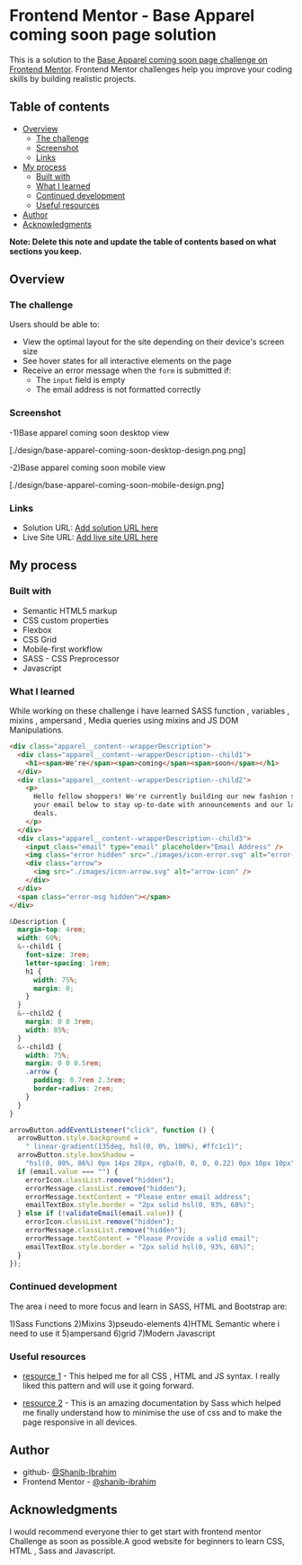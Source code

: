 # Frontend Mentor - Base Apparel coming soon page solution

This is a solution to the [Base Apparel coming soon page challenge on Frontend Mentor](https://www.frontendmentor.io/challenges/base-apparel-coming-soon-page-5d46b47f8db8a7063f9331a0). Frontend Mentor challenges help you improve your coding skills by building realistic projects.

## Table of contents

- [Overview](#overview)
  - [The challenge](#the-challenge)
  - [Screenshot](#screenshot)
  - [Links](#links)
- [My process](#my-process)
  - [Built with](#built-with)
  - [What I learned](#what-i-learned)
  - [Continued development](#continued-development)
  - [Useful resources](#useful-resources)
- [Author](#author)
- [Acknowledgments](#acknowledgments)

**Note: Delete this note and update the table of contents based on what sections you keep.**

## Overview

### The challenge

Users should be able to:

- View the optimal layout for the site depending on their device's screen size
- See hover states for all interactive elements on the page
- Receive an error message when the `form` is submitted if:
  - The `input` field is empty
  - The email address is not formatted correctly

### Screenshot

-1)Base apparel coming soon desktop view

[./design/base-apparel-coming-soon-desktop-design.png.png]

-2)Base apparel coming soon mobile view

[./design/base-apparel-coming-soon-mobile-design.png]

### Links

- Solution URL: [Add solution URL here](https://your-solution-url.com)
- Live Site URL: [Add live site URL here](https://your-live-site-url.com)

## My process

### Built with

- Semantic HTML5 markup
- CSS custom properties
- Flexbox
- CSS Grid
- Mobile-first workflow
- SASS - CSS Preprocessor
- Javascript

### What I learned

While working on these challenge i have learned SASS function , variables , mixins , ampersand , Media queries using mixins and JS DOM Manipulations.

```html
<div class="apparel__content--wrapperDescription">
  <div class="apparel__content--wrapperDescription--child1">
    <h1><span>We're</span><span>coming</span><span>soon</span></h1>
  </div>
  <div class="apparel__content--wrapperDescription--child2">
    <p>
      Hello fellow shoppers! We're currently building our new fashion store. Add
      your email below to stay up-to-date with announcements and our launch
      deals.
    </p>
  </div>
  <div class="apparel__content--wrapperDescription--child3">
    <input class="email" type="email" placeholder="Email Address" />
    <img class="error hidden" src="./images/icon-error.svg" alt="error-icon" />
    <div class="arrow">
      <img src="./images/icon-arrow.svg" alt="arrow-icon" />
    </div>
  </div>
  <span class="error-msg hidden"></span>
</div>
```

```scss
&Description {
  margin-top: 4rem;
  width: 60%;
  &--child1 {
    font-size: 3rem;
    letter-spacing: 1rem;
    h1 {
      width: 75%;
      margin: 0;
    }
  }
  &--child2 {
    margin: 0 0 3rem;
    width: 85%;
  }
  &--child3 {
    width: 75%;
    margin: 0 0 0.5rem;
    .arrow {
      padding: 0.7rem 2.3rem;
      border-radius: 2rem;
    }
  }
}
```

```js
arrowButton.addEventListener("click", function () {
  arrowButton.style.background =
    " linear-gradient(135deg, hsl(0, 0%, 100%), #ffc1c1)";
  arrowButton.style.boxShadow =
    "hsl(0, 80%, 86%) 0px 14px 28px, rgba(0, 0, 0, 0.22) 0px 10px 10px";
  if (email.value === "") {
    errorIcon.classList.remove("hidden");
    errorMessage.classList.remove("hidden");
    errorMessage.textContent = "Please enter email address";
    emailTextBox.style.border = "2px solid hsl(0, 93%, 68%)";
  } else if (!validateEmail(email.value)) {
    errorIcon.classList.remove("hidden");
    errorMessage.classList.remove("hidden");
    errorMessage.textContent = "Please Provide a valid email";
    emailTextBox.style.border = "2px solid hsl(0, 93%, 68%)";
  }
});
```

### Continued development

The area i need to more focus and learn in SASS, HTML and Bootstrap are:

1)Sass Functions
2)Mixins
3)pseudo-elements
4)HTML Semantic where i need to use it
5)ampersand
6)grid
7)Modern Javascript

### Useful resources

- [resource 1](https://developer.mozilla.org/en-US/) - This helped me for all CSS , HTML and JS syntax. I really liked this pattern and will use it going forward.

- [resource 2](https://sass-lang.com/documentation) - This is an amazing documentation by Sass which helped me finally understand how to minimise the use of css and to make the page responsive in all devices.

## Author

- github- [@Shanib-Ibrahim](https://github.com/shanib-ibrahim)
- Frontend Mentor - [@shanib-ibrahim](https://www.frontendmentor.io/profile/shanib-ibrahim)

## Acknowledgments

I would recommend everyone thier to get start with frontend mentor Challenge as soon as possible.A good website for beginners to learn CSS, HTML , Sass and Javascript.
